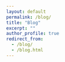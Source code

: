 ```yaml
---
layout: default
permalink: /blog/
title: "Blog"
excerpt: ""
author_profile: true
redirect_from: 
  - /blog/
  - /blog.html
---
```

